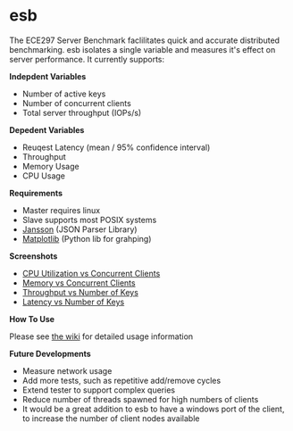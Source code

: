 esb
===

The ECE297 Server Benchmark faclilitates quick and accurate distributed benchmarking. esb isolates a single variable and measures it's effect on server performance. It currently supports: 

**Indepdent Variables**
 - Number of active keys
 - Number of concurrent clients
 - Total server throughput (IOPs/s)

**Depedent Variables**
 - Reuqest Latency (mean / 95% confidence interval)
 - Throughput
 - Memory Usage
 - CPU Usage

**Requirements**
 - Master requires linux
 - Slave supports most POSIX systems
 - [Jansson](http://www.digip.org/jansson/) (JSON Parser Library)
 - [Matplotlib](http://matplotlib.org/index.html) (Python lib for grahping)

**Screenshots**
 - [CPU Utilization vs Concurrent Clients](http://i.imgur.com/frS7wFq.png)
 - [Memory vs Concurrent Clients](http://i.imgur.com/G9GENpZ.png)
 - [Throughput vs Number of Keys](http://i.imgur.com/gnfyEiZ.png)
 - [Latency vs Number of Keys](http://i.imgur.com/JG8L38z.png)

**How To Use**

Please see [the wiki](https://github.com/charliehorse55/esb/wiki) for detailed usage information

**Future Developments**
 - Measure network usage
 - Add more tests, such as repetitive add/remove cycles
 - Extend tester to support complex queries
 - Reduce number of threads spawned for high numbers of clients
 - It would be a great addition to esb to have a windows port of the client, to increase the number of client nodes available
